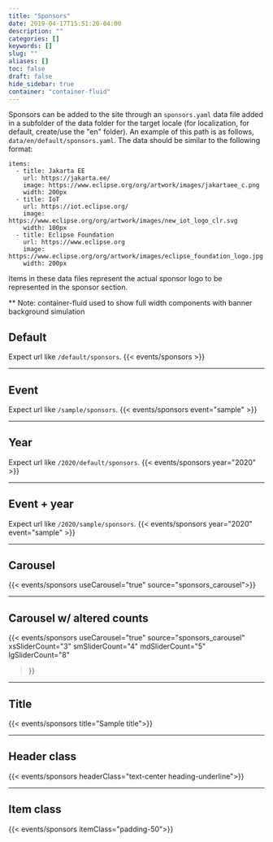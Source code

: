 ```yaml
---
title: "Sponsors"
date: 2019-04-17T15:51:20-04:00
description: ""
categories: []
keywords: []
slug: ""
aliases: []
toc: false
draft: false
hide_sidebar: true
container: "container-fluid"
---
```


Sponsors can be added to the site through an `sponsors.yaml` data file added in a subfolder of the data folder for the target locale (for localization, for default, create/use the "en" folder). An example of this path is as follows, `data/en/default/sponsors.yaml`. The data should be similar to the following format: 

```
items:
  - title: Jakarta EE
    url: https://jakarta.ee/
    image: https://www.eclipse.org/org/artwork/images/jakartaee_c.png
    width: 200px
  - title: IoT
    url: https://iot.eclipse.org/
    image: https://www.eclipse.org/org/artwork/images/new_iot_logo_clr.svg
    width: 100px
  - title: Eclipse Foundation
    url: https://www.eclipse.org
    image: https://www.eclipse.org/org/artwork/images/eclipse_foundation_logo.jpg
    width: 200px
```
Items in these data files represent the actual sponsor logo to be represented in the sponsor section.

** Note: container-fluid used to show full width components with banner background simulation

## Default
Expect url like `/default/sponsors`.
{{< events/sponsors >}}

---
## Event
Expect url like `/sample/sponsors`.
{{< events/sponsors event="sample" >}}

---
## Year
Expect url like `/2020/default/sponsors`.
{{< events/sponsors year="2020" >}}

---
## Event + year
Expect url like `/2020/sample/sponsors`.
{{< events/sponsors year="2020" event="sample" >}}

---
## Carousel
{{< events/sponsors useCarousel="true" source="sponsors_carousel">}}

---
## Carousel w/ altered counts
{{< events/sponsors 
  useCarousel="true"
  source="sponsors_carousel"
  xsSliderCount="3"
  smSliderCount="4"
  mdSliderCount="5"
  lgSliderCount="8"
 >}}

---
## Title
{{< events/sponsors title="Sample title">}}

---
## Header class
{{< events/sponsors headerClass="text-center heading-underline">}}

---
## Item class
{{< events/sponsors itemClass="padding-50">}}
